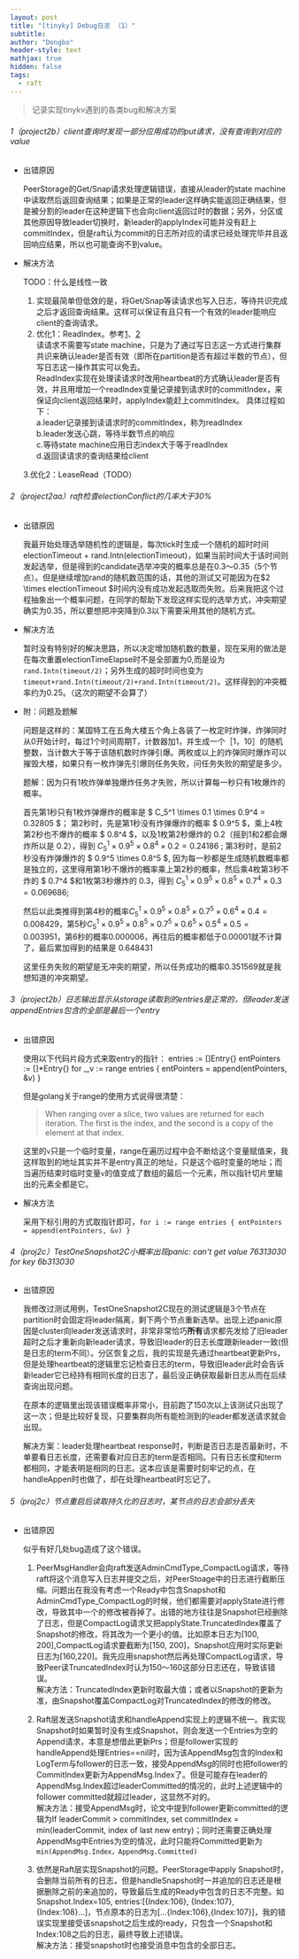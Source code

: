 ```yaml
---
layout: post
title: "[tinyky] Debug日志 （1）"
subtitle: 
author: "Dongbo"
header-style: text
mathjax: true
hidden: false
tags:
  - raft
---
```


> 记录实现tinykv遇到的各类bug和解决方案

###### 1（project2b）client查询时发现一部分应用成功的put请求，没有查询到对应的value
  
  - 出错原因

     PeerStorage的Get/Snap请求处理逻辑错误，直接从leader的state machine中读取然后返回查询结果；如果是正常的leader这样确实能返回正确结果，但是被分割的leader在这种逻辑下也会向client返回过时的数据；另外，分区或其他原因导致leader切换时，新leader的applyIndex可能并没有赶上commitIndex，但是raft认为commit的日志所对应的请求已经处理完毕并且返回响应结果，所以也可能查询不到value。
  - 解决方法
    
    TODO：什么是线性一致
    
      1. 实现最简单但低效的是，将Get/Snap等读请求也写入日志，等待共识完成之后才返回查询结果。这样可以保证有且只有一个有效的leader能响应client的查询请求。
      2. 优化1：ReadIndex。参考[1]、[2]  
        读请求不需要写state machine，只是为了通过写日志这一方式进行集群共识来确认leader是否有效（即所在partition是否有超过半数的节点），但写日志这一操作其实可以免去。  
        ReadIndex实现在处理读请求时改用heartbeat的方式确认leader是否有效，并且用增加一个readIndex变量记录接到请求时的commitIndex，来保证向client返回结果时，applyIndex能赶上commitIndex。
        具体过程如下：  
          a.leader记录接到读请求时的commitIndex，称为readIndex  
          b.leader发送心跳，等待半数节点的响应  
          c.等待state machine应用日志index大于等于readIndex  
          d.返回读请求的查询结果给client  

      3.优化2：LeaseRead（TODO）

###### 2（project2aa）raft检查electionConflict的几率大于30%

  - 出错原因

    我最开始处理选举随机性的逻辑是，每次tick时生成一个随机的超时时间electionTimeout + rand.Intn(electionTimeout)，如果当前时间大于该时间则发起选举，但是得到的candidate选举冲突的概率总是在0.3～0.35（5个节点）。但是继续增加rand的随机数范围的话，其他的测试又可能因为在$2 \times electionTimeout $时间内没有成功发起选取而失败。后来我把这个过程抽象出一个概率问题，在同学的帮助下发现这样实现的选举方式，冲突期望确实为0.35，所以要想把冲突降到0.3以下需要采用其他的随机方式。
  
  - 解决方法

    暂时没有特别好的解决思路，所以决定增加随机数的数量，现在采用的做法是在每次重置electionTimeElapse时不是全部置为0,而是设为`rand.Intn(timeout/2)`；另外生成的超时时间也变为`timeout+rand.Intn(timeout/2)+rand.Intn(timeout/2)`。这样得到的冲突概率约为0.25。（这次的期望不会算了）

  - 附：问题及题解

    问题是这样的：某国特工在五角大楼五个角上各装了一枚定时炸弹，炸弹同时从0开始计时，每过1个时间周期T，计数器加1，并生成一个［1，10］的随机整数，当计数大于等于该随机数时炸弹引爆。两枚或以上的炸弹同时爆炸可以摧毁大楼，如果只有一枚炸弹先引爆则任务失败，问任务失败的期望是多少。

    题解：因为只有1枚炸弹单独爆炸任务才失败，所以计算每一秒只有1枚爆炸的概率。

    首先第1秒只有1枚炸弹爆炸的概率是 $ C_5^1 \times 0.1 \times 0.9^4 = 0.32805 $；
    第2秒时，先是第1秒没有炸弹爆炸的概率 $ 0.9^5 $，乘上4枚第2秒也不爆炸的概率 $ 0.8^4 $，以及1枚第2秒爆炸的 0.2（摇到1和2都会爆炸所以是 $0.2$），得到 $C_5^1 \times 0.9^5 \times 0.8^4 \times 0.2 = 0.24186$ ;
    第3秒时，是前2秒没有炸弹爆炸的 $ 0.9^5 \times 0.8^5 $, 因为每一秒都是生成随机数概率都是独立的，这里得用第1秒不爆炸的概率乘上第2秒的概率，然后乘4枚第3秒不炸的 $ 0.7^4 $和1枚第3秒爆炸的 0.3，得到 $C_5^1 \times 0.9^5 \times 0.8^5 \times 0.7^4 \times 0.3 = 0.069686$;

    然后以此类推得到第4秒的概率$C_5^1 \times 0.9^5 \times 0.8^5 \times 0.7^5 \times 0.6^4 \times 0.4 = 0.008429$，第5秒$C_5^1 \times 0.9^5 \times 0.8^5 \times 0.7^5 \times 0.6^5 \times 0.5^4 \times 0.5 = 0.003951$，第6秒的概率0.000006，再往后的概率都低于0.00001就不计算了，最后累加得到的结果是 0.648431

    这里任务失败的期望是无冲突的期望，所以任务成功的概率0.351569就是我想知道的冲突期望。

###### 3（project2b）日志输出显示从storage读取到的entries是正常的，但leader发送appendEntries包含的全部是最后一个entry

  - 出错原因
  
    使用以下代码片段方式来取entry的指针：
        entries := []Entry{}
        entPointers := []*Entry{}
        for _,v := range entries { 
          entPointers = append(entPointers, &v)
        }
    
    但是golang关于range的使用方式说得很清楚：
  
    > When ranging over a slice, two values are returned for each iteration. The first is the index, and the second is a copy of the element at that index.

    这里的`v`只是一个临时变量，range在遍历过程中会不断给这个变量赋值来，我这样取到的地址其实并不是entry真正的地址，只是这个临时变量的地址；而当遍历结束时临时变量`v`的值变成了数组的最后一个元素，所以指针切片里输出的元素全都是它。

  - 解决方法
    
    采用下标引用的方式取指针即可，`for i := range entries { entPointers = append(entPointers, &v) }`
    

###### 4（proj2c）TestOneSnapshot2C小概率出现panic: can't get value 76313030 for key 6b313030

  - 出错原因
  
    我修改过测试用例，TestOneSnapshot2C现在的测试逻辑是3个节点在partition时会固定将leader隔离，剩下两个节点重新选举。出现上述panic原因是cluster向leader发送请求时，非常非常恰巧**所有**请求都先发给了旧leader超时之后才重新向新leader请求，导致旧leader的日志长度跟新leader一致(但是日志的term不同）。分区恢复之后，我的实现是先通过heartbeat更新Prs，但是处理heartbeat的逻辑里忘记检查日志的term，导致旧leader此时会告诉新leader它已经持有相同长度的日志了，最后没正确获取最新日志从而在后续查询出现问题。

    在原本的逻辑里出现该错误概率非常小，目前跑了150次以上该测试只出现了这一次；但是比较好复现，只要集群向所有能检测到的leader都发送请求就会出现。
    
    解决方案：leader处理heartbeat response时，判断是否日志是否最新时，不单要看日志长度，还需要看对应日志的term是否相同。只有日志长度和term都相同，才能表明是相同的日志。这本应该是需要时刻牢记的点，在handleAppen时也做了，却在处理heartbeat时忘记了。

###### 5（proj2c）节点重启后读取持久化的日志时，某节点的日志会部分丢失

  - 出错原因

    似乎有好几处bug造成了这个错误。

    1. PeerMsgHandler会向raft发送AdminCmdType_CompactLog请求，等待raft将这个消息写入日志并提交之后，对PeerStoage中的日志进行截断压缩。问题出在我没有考虑一个Ready中包含Snapshot和AdminCmdType_CompactLog的时候，他们都需要对applyState进行修改，导致其中一个的修改被吞掉了。出错的地方往往是Snapshot已经删除了日志，但是CompactLog请求又把applyState.TruncatedIndex覆盖了Snapshot的修改，将其改为一个更小的值。比如原本日志为\[100, 200\],CompactLog请求要截断为\[150, 200\]，Snapshot应用时实际更新日志为\[160,220\]。我先应用snapshot然后再处理CompactLog请求，导致Peer读TruncatedIndex时认为150～160这部分日志还在，导致该错误。  
    解决方法：TruncatedIndex更新时取最大值；或者以Snapshot的更新为准，由Snapshot覆盖CompactLog对TruncatedIndex的修改的修改。

    2. Raft层发送Snapshot请求和handleAppend实现上的逻辑不统一。我实现Snapshot时如果暂时没有生成Snapshot，则会发送一个Entries为空的Append请求，本意是想借此更新Prs；但是follower实现的handleAppend处理Entries==nil时，因为该AppendMsg包含的Index和LogTerm与follower的日志一致，接受AppendMsg的同时也把follower的CommitIndex更新为AppendMsg.Index了。但是可能存在leader的AppendMsg.Index超过leaderCommitted的情况的，此时上述逻辑中的follower committed就超过leader，这显然不对的。  
    解决方法：接受AppendMsg时，论文中提到follower更新committed的逻辑为If leaderCommit > commitIndex, set commitIndex = min(leaderCommit, index of last new entry)；同时还需要正确处理AppendMsg中Entries为空的情况，此时只能将Committed更新为`min(AppendMsg.Index，AppendMsg.Committed)`

    3. 依然是Raft层实现Snapshot的问题。PeerStorage中apply Snapshot时，会删除当前所有的日志，但是handleSnapshot时一并追加的日志还是根据删除之前的来追加的，导致最后生成的Ready中包含的日志不完整。如Snapshot.Index=105, entries:\[{Index:106}, {Index:107}, {Index:108}...]，节点原本的日志为\[...{Index:106},{Index:107}]，我的错误实现里接受该snapshot之后生成的ready，只包含一个Snapshot和Index:108之后的日志，最终导致上述错误。  
    解决方法：接受snapshot时也接受消息中包含的全部日志。

[1]: https://pingcap.com/zh/blog/linearizability-and-raft
[2]: https://keys961.github.io/2020/11/06/etcd-raft-7/